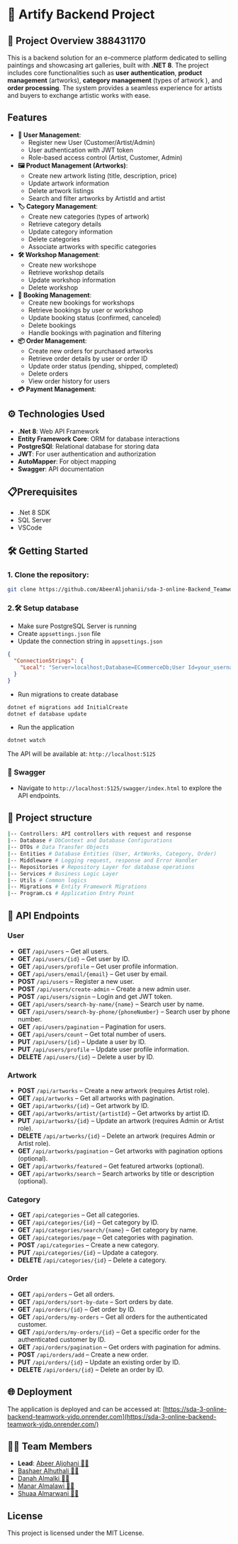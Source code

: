 # 🎨 Artify Backend Project

## 🌟 Project Overview 388431170

This is a backend solution for an e-commerce platform dedicated to selling paintings and showcasing art galleries, built with **.NET 8**. The project includes core functionalities such as **user authentication**, **product management** (artworks), **category management** (types of artwork ), and **order processing**. The system provides a seamless experience for artists and buyers to exchange artistic works with ease.

## Features

- **👤 User Management**:
  - Register new User (Customer/Artist/Admin)
  - User authentication with JWT token
  - Role-based access control (Artist, Customer, Admin)
- **🖼️ Product Management (Artworks)**:
  - Create new artwork listing (title, description, price)
  - Update artwork information
  - Delete artwork listings
  - Search and filter artworks by ArtistId and artist
- **🏷️ Category Management**:
  - Create new categories (types of artwork)
  - Retrieve category details
  - Update category information
  - Delete categories
  - Associate artworks with specific categories
- **🛠️ Workshop Management**:
  - Create new workshope
  - Retrieve workshop details
  - Update workshop information
  - Delete workshop
- **📅 Booking Management**:
  - Create new bookings for workshops
  - Retrieve bookings by user or workshop
  - Update booking status (confirmed, canceled)
  - Delete bookings
  - Handle bookings with pagination and filtering
- **📦 Order Management**:
  - Create new orders for purchased artworks
  - Retrieve order details by user or order ID
  - Update order status (pending, shipped, completed)
  - Delete orders
  - View order history for users
- **💳 Payment Management**:

## ⚙️ Technologies Used

- **.Net 8**: Web API Framework
- **Entity Framework Core**: ORM for database interactions
- **PostgreSQl**: Relational database for storing data
- **JWT**: For user authentication and authorization
- **AutoMapper**: For object mapping
- **Swagger**: API documentation

## 📋Prerequisites

- .Net 8 SDK
- SQL Server
- VSCode

## 🛠️ Getting Started

### 1. Clone the repository:

```bash
git clone https://github.com/AbeerAljohanii/sda-3-online-Backend_Teamwork
```

### 2.🛠️ Setup database

- Make sure PostgreSQL Server is running
- Create `appsettings.json` file
- Update the connection string in `appsettings.json`

```json
{
  "ConnectionStrings": {
    "Local": "Server=localhost;Database=ECommerceDb;User Id=your_username;Password=your_password;"
  }
}
```

- Run migrations to create database

```bash
dotnet ef migrations add InitialCreate
dotnet ef database update
```

- Run the application

```bash
dotnet watch
```

The API will be available at: `http://localhost:5125`

### 🐍 Swagger

- Navigate to `http://localhost:5125/swagger/index.html` to explore the API endpoints.

## 📂 Project structure

```bash
|-- Controllers: API controllers with request and response
|-- Database # DbContext and Database Configurations
|-- DTOs # Data Transfer Objects
|-- Entities # Database Entities (User, ArtWorks, Category, Order)
|-- Middleware # Logging request, response and Error Handler
|-- Repositories # Repository Layer for database operations
|-- Services # Business Logic Layer
|-- Utils # Common logics
|-- Migrations # Entity Framework Migrations
|-- Program.cs # Application Entry Point
```

## 📡 API Endpoints

### User

- **GET** `/api/users` – Get all users.
- **GET** `/api/users/{id}` – Get user by ID.
- **GET** `/api/users/profile` – Get user profile information.
- **GET** `/api/users/email/{email}` – Get user by email.
- **POST** `/api/users` – Register a new user.
- **POST** `/api/users/create-admin` – Create a new admin user.
- **POST** `/api/users/signin` – Login and get JWT token.
- **GET** `/api/users/search-by-name/{name}` – Search user by name.
- **GET** `/api/users/search-by-phone/{phoneNumber}` – Search user by phone number.
- **GET** `/api/users/pagination` – Pagination for users.
- **GET** `/api/users/count` – Get total number of users.
- **PUT** `/api/users/{id}` – Update a user by ID.
- **PUT** `/api/users/profile` – Update user profile information.
- **DELETE** `/api/users/{id}` – Delete a user by ID.

### Artwork

- **POST** `/api/artworks` – Create a new artwork (requires Artist role).
- **GET** `/api/artworks` – Get all artworks with pagination.
- **GET** `/api/artworks/{id}` – Get artwork by ID.
- **GET** `/api/artworks/artist/{artistId}` – Get artworks by artist ID.
- **PUT** `/api/artworks/{id}` – Update an artwork (requires Admin or Artist role).
- **DELETE** `/api/artworks/{id}` – Delete an artwork (requires Admin or Artist role).
- **GET** `/api/artworks/pagination` – Get artworks with pagination options (optional).
- **GET** `/api/artworks/featured` – Get featured artworks (optional).
- **GET** `/api/artworks/search` – Search artworks by title or description (optional).

### Category

- **GET** `/api/categories` – Get all categories.
- **GET** `/api/categories/{id}` – Get category by ID.
- **GET** `/api/categories/search/{name}` – Get category by name.
- **GET** `/api/categories/page` – Get categories with pagination.
- **POST** `/api/categories` – Create a new category.
- **PUT** `/api/categories/{id}` – Update a category.
- **DELETE** `/api/categories/{id}` – Delete a category.

### Order

- **GET** `/api/orders` – Get all orders.
- **GET** `/api/orders/sort-by-date` – Sort orders by date.
- **GET** `/api/orders/{id}` – Get order by ID.
- **GET** `/api/orders/my-orders` – Get all orders for the authenticated customer.
- **GET** `/api/orders/my-orders/{id}` – Get a specific order for the authenticated customer by ID.
- **GET** `/api/orders/pagination` – Get orders with pagination for admins.
- **POST** `/api/orders/add` – Create a new order.
- **PUT** `/api/orders/{id}` – Update an existing order by ID.
- **DELETE** `/api/orders/{id}` – Delete an order by ID.

## 🌐 Deployment

The application is deployed and can be accessed at: [https://sda-3-online-backend-teamwork-yjdp.onrender.com](https://sda-3-online-backend-teamwork-yjdp.onrender.com/)

## 👩‍💻 Team Members

- **Lead**: [Abeer Aljohani 👩‍💻](https://github.com/AbeerAljohanii)
- [Bashaer Alhuthali 👩‍💻](https://github.com/bashaer310)
- [Danah Almalki 👩‍💻](https://github.com/DanaAlmalki)
- [Manar Almalawi 👩‍💻](https://github.com/mal-manar)
- [Shuaa Almarwani 👩‍💻](https://github.com/Shuaa-99)

## License

This project is licensed under the MIT License.
